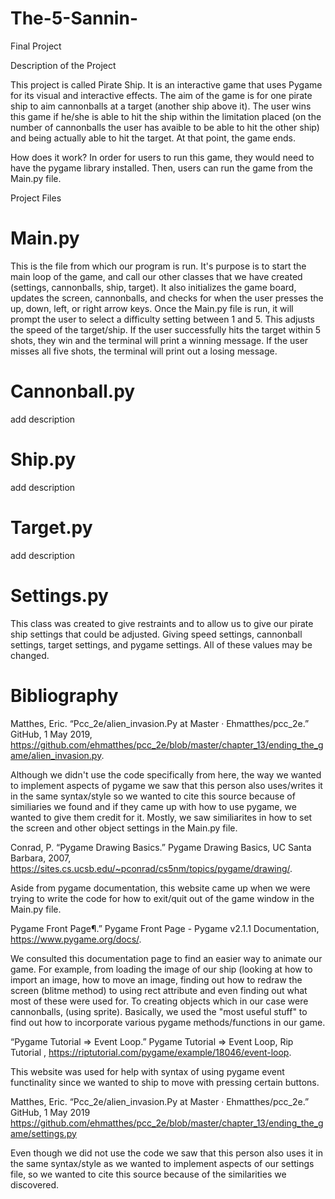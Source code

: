 # The-5-Sannin-
Final Project 

Description of the Project

This project is called Pirate Ship. It is an interactive game that uses Pygame for its visual and interactive effects. 
The aim of the game is for one pirate ship to aim cannonballs at a target (another ship above it). 
The user wins this game if he/she is able to hit the ship within the limitation placed (on the number of cannonballs the user has avaible to be able to hit the other ship) and being actually able to hit the target. At that point, the game ends.

How does it work?
In order for users to run this game, they would need to have the pygame library installed. Then, users can run the game from the Main.py file. 

Project Files 

# Main.py

 This is the file from which our program is run. It's purpose is to start the main loop of the game, and call our other classes that we have created (settings, cannonballs, ship, target). It also initializes the game board, updates the screen, cannonballs, and checks for when the user presses the up, down, left, or right arrow keys. Once the Main.py file is run, it will prompt the user to select a difficulty setting between 1 and 5. This adjusts the speed of the target/ship. If the user successfully hits the target within 5 shots, they win and the terminal will print a winning message. If the user misses all five shots, the terminal will print out a losing message. 

# Cannonball.py

 add description

# Ship.py

 add description 

# Target.py

 add description 

# Settings.py

This class was created to give restraints and to allow us to give our pirate ship settings that could be adjusted. Giving speed settings, cannonball settings, target settings, and pygame settings. All of these values may be changed. 

# Bibliography  

Matthes, Eric. “Pcc_2e/alien_invasion.Py at Master · Ehmatthes/pcc_2e.” GitHub, 1 May 2019, https://github.com/ehmatthes/pcc_2e/blob/master/chapter_13/ending_the_game/alien_invasion.py. 

Although we didn't use the code specifically from here, the way we wanted to implement aspects of pygame we saw that this person also uses/writes it in the same syntax/style so we wanted to cite this source because of similiaries we found and if they came up with how to use pygame, we wanted to give them credit for it. Mostly, we saw similiarites in how to set the screen and other object settings in the Main.py file. 

Conrad, P. “Pygame Drawing Basics.” Pygame Drawing Basics, UC Santa Barbara, 2007, https://sites.cs.ucsb.edu/~pconrad/cs5nm/topics/pygame/drawing/. 

  Aside from pygame documentation, this website came up when we were trying to write the code for how to exit/quit out of the game window in the Main.py file.  

Pygame Front Page¶.” Pygame Front Page - Pygame v2.1.1 Documentation, https://www.pygame.org/docs/. 

  We consulted this documentation page to find an easier way to animate our game. For example, from loading the image of our ship (looking at how to import an image, how to move an image, finding out how to redraw the screen (blitme method) to using rect attribute and even finding out what most of these were used for. To creating objects which in our case were cannonballs, (using sprite). Basically, we used the "most useful stuff" to find out how to incorporate various pygame methods/functions in our game. 

“Pygame Tutorial =&gt; Event Loop.” Pygame Tutorial =&gt; Event Loop, Rip Tutorial , https://riptutorial.com/pygame/example/18046/event-loop. 

  This website was used for help with syntax of using pygame event functinality since we wanted to ship to move with pressing certain buttons. 
  
  
Matthes, Eric. “Pcc_2e/alien_invasion.Py at Master · Ehmatthes/pcc_2e.” GitHub, 1 May 2019
https://github.com/ehmatthes/pcc_2e/blob/master/chapter_13/ending_the_game/settings.py 

Even though we did not use the code we saw that this person also uses it in the same syntax/style as we wanted to implement aspects of our settings file, so we wanted to cite this source because of the similarities we discovered. 
